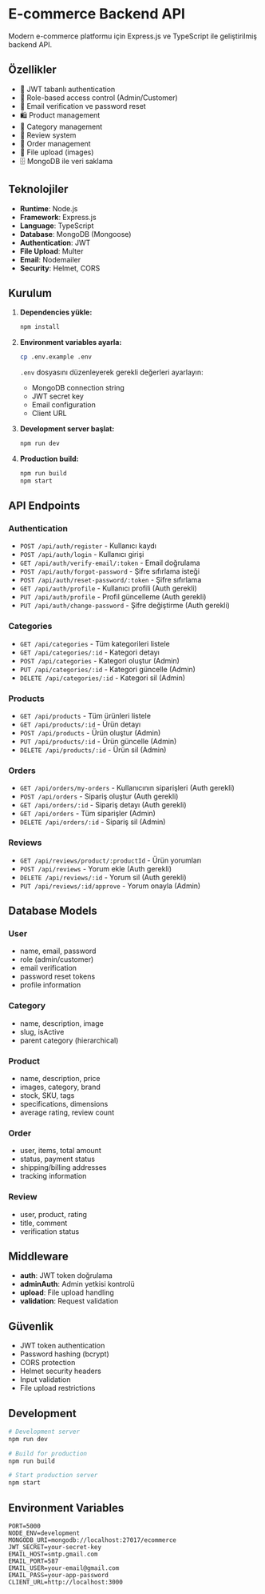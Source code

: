 # E-commerce Backend API

Modern e-commerce platformu için Express.js ve TypeScript ile geliştirilmiş backend API.

## Özellikler

- 🔐 JWT tabanlı authentication
- 👥 Role-based access control (Admin/Customer)
- 📧 Email verification ve password reset
- 🛍️ Product management
- 📂 Category management
- 📝 Review system
- 🛒 Order management
- 📁 File upload (images)
- 🗄️ MongoDB ile veri saklama

## Teknolojiler

- **Runtime**: Node.js
- **Framework**: Express.js
- **Language**: TypeScript
- **Database**: MongoDB (Mongoose)
- **Authentication**: JWT
- **File Upload**: Multer
- **Email**: Nodemailer
- **Security**: Helmet, CORS

## Kurulum

1. **Dependencies yükle:**
   ```bash
   npm install
   ```

2. **Environment variables ayarla:**
   ```bash
   cp .env.example .env
   ```
   
   `.env` dosyasını düzenleyerek gerekli değerleri ayarlayın:
   - MongoDB connection string
   - JWT secret key
   - Email configuration
   - Client URL

3. **Development server başlat:**
   ```bash
   npm run dev
   ```

4. **Production build:**
   ```bash
   npm run build
   npm start
   ```

## API Endpoints

### Authentication
- `POST /api/auth/register` - Kullanıcı kaydı
- `POST /api/auth/login` - Kullanıcı girişi
- `GET /api/auth/verify-email/:token` - Email doğrulama
- `POST /api/auth/forgot-password` - Şifre sıfırlama isteği
- `POST /api/auth/reset-password/:token` - Şifre sıfırlama
- `GET /api/auth/profile` - Kullanıcı profili (Auth gerekli)
- `PUT /api/auth/profile` - Profil güncelleme (Auth gerekli)
- `PUT /api/auth/change-password` - Şifre değiştirme (Auth gerekli)

### Categories
- `GET /api/categories` - Tüm kategorileri listele
- `GET /api/categories/:id` - Kategori detayı
- `POST /api/categories` - Kategori oluştur (Admin)
- `PUT /api/categories/:id` - Kategori güncelle (Admin)
- `DELETE /api/categories/:id` - Kategori sil (Admin)

### Products
- `GET /api/products` - Tüm ürünleri listele
- `GET /api/products/:id` - Ürün detayı
- `POST /api/products` - Ürün oluştur (Admin)
- `PUT /api/products/:id` - Ürün güncelle (Admin)
- `DELETE /api/products/:id` - Ürün sil (Admin)

### Orders
- `GET /api/orders/my-orders` - Kullanıcının siparişleri (Auth gerekli)
- `POST /api/orders` - Sipariş oluştur (Auth gerekli)
- `GET /api/orders/:id` - Sipariş detayı (Auth gerekli)
- `GET /api/orders` - Tüm siparişler (Admin)
- `DELETE /api/orders/:id` - Sipariş sil (Admin)

### Reviews
- `GET /api/reviews/product/:productId` - Ürün yorumları
- `POST /api/reviews` - Yorum ekle (Auth gerekli)
- `DELETE /api/reviews/:id` - Yorum sil (Auth gerekli)
- `PUT /api/reviews/:id/approve` - Yorum onayla (Admin)

## Database Models

### User
- name, email, password
- role (admin/customer)
- email verification
- password reset tokens
- profile information

### Category
- name, description, image
- slug, isActive
- parent category (hierarchical)

### Product
- name, description, price
- images, category, brand
- stock, SKU, tags
- specifications, dimensions
- average rating, review count

### Order
- user, items, total amount
- status, payment status
- shipping/billing addresses
- tracking information

### Review
- user, product, rating
- title, comment
- verification status

## Middleware

- **auth**: JWT token doğrulama
- **adminAuth**: Admin yetkisi kontrolü
- **upload**: File upload handling
- **validation**: Request validation

## Güvenlik

- JWT token authentication
- Password hashing (bcrypt)
- CORS protection
- Helmet security headers
- Input validation
- File upload restrictions

## Development

```bash
# Development server
npm run dev

# Build for production
npm run build

# Start production server
npm start
```

## Environment Variables

```env
PORT=5000
NODE_ENV=development
MONGODB_URI=mongodb://localhost:27017/ecommerce
JWT_SECRET=your-secret-key
EMAIL_HOST=smtp.gmail.com
EMAIL_PORT=587
EMAIL_USER=your-email@gmail.com
EMAIL_PASS=your-app-password
CLIENT_URL=http://localhost:3000
``` 